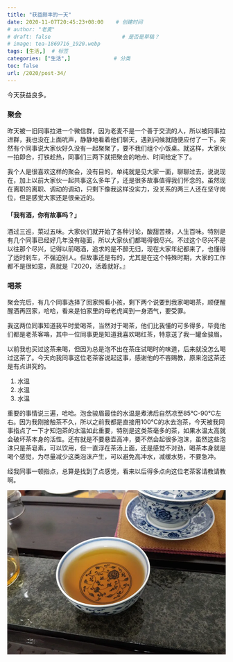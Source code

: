 ```yaml
---
title: "获益颇丰的一天"
date: 2020-11-07T20:45:23+08:00    # 创建时间
# author: "老麦"
# draft: false                       # 是否是草稿？
# image: tea-1869716_1920.webp
tags: [生活,]  # 标签
categories: ["生活",]              # 分类
toc: false
url: /2020/post-34/
---
```


今天获益良多。

### 聚会

昨天被一旧同事拉进一个微信群，因为老麦不是一个善于交流的人，所以被同事拉进群，我也没在上面吭声，静静地看着他们聊天，遇到问候就随便应付了一下。突然有个同事说大家伙好久没有一起聚聚了，要不我们组个小饭桌。就这样，大家伙一拍即合，打铁趁热，同事们三两下就把聚会的地点、时间给定下了。

我个人是很喜欢这样的聚会，没有目的，单纯就是见大家一面，聊聊过去，说说现在，加上以前大家伙一起共事这么多年了，还是很多故事值得我们怀念的。虽然现在离职的离职、调动的调动，只剩下像我这样没实力，没关系的两三人还在坚守岗位，但是感觉大家还是很亲近的。

#### 「我有酒，你有故事吗？」

酒过三巡，菜过五味。大家伙们就开始了各种讨论，酸甜苦辣，人生百味。特别是有几个同事已经好几年没有碰面，所以大家伙们都喝得很尽兴。不过这个尽兴不是以往那个尽兴，记得以前喝酒，追求的是不醉无归，现在大家年纪都来了，也懂得了适时刹车，不强迫别人。但故事还是有的，尤其是在这个特殊时期，大家的工作都不是很如意，真就是『2020，活着就好。』

### 喝茶

聚会完后，有几个同事选择了回家照看小孩，剩下两个说要到我家喝喝茶，顺便醒醒酒再回家，哈哈，看来是怕家里的母老虎闻到一身酒气，要受罪。

我这两位同事知道我平时爱喝茶，当然对于喝茶，他们比我懂的可多得多，毕竟他们都是老茶客咯，其中一位同事更是知道我喜欢喝红茶，特意送了我一罐金骏眉。

以前我也买过这茶来喝，但因为总是泡不出在茶庄试喝时的味道，后来就没怎么喝过这茶了。今天向我同事这位老茶客说起这事，感谢他的不吝赐教，原来泡这茶还是有点讲究的。

1. 水温
2. 水温
3. 水温

重要的事情说三遍，哈哈。泡金骏眉最佳的水温是煮沸后自然凉至85℃-90℃左右。因为我刚接触茶不久，所以之前我都是直接用100℃的水去泡茶，今天被我同事指点了一下才知泡茶的水温如此重要，特别是这类茶毫多的茶，如果水温太高就会破坏茶本身的活性。还有就是不要悬壶高冲，要不然会起很多泡沫，虽然这些泡沫只是茶皂素，可以饮用，但一直浮在茶汤上面，还是感觉不对劲，喝茶本身就是喝个感觉，为尽量减少这类泡沫产生，可以避免高冲水，减缓水势，不要急冲。

经我同事一顿指点，总算是找到了点感觉，看来以后得多点向这位老茶客请教请教啊。

![](postImages/laomai/2023/02/27/163fc2c7761820-1.webp)